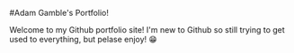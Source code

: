 #Adam Gamble's Portfolio!

Welcome to my Github portfolio site! I'm new to Github so still trying 
to get used to everything, but pelase enjoy! :grin:
